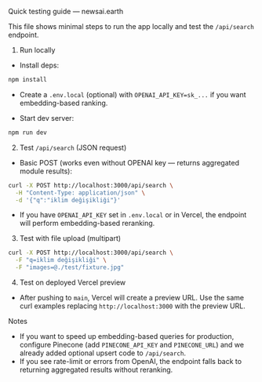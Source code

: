 Quick testing guide — newsai.earth

This file shows minimal steps to run the app locally and test the `/api/search` endpoint.

1) Run locally

- Install deps:

```bash
npm install
```

- Create a `.env.local` (optional) with `OPENAI_API_KEY=sk_...` if you want embedding-based ranking.

- Start dev server:

```bash
npm run dev
```

2) Test `/api/search` (JSON request)

- Basic POST (works even without OPENAI key — returns aggregated module results):

```bash
curl -X POST http://localhost:3000/api/search \
  -H "Content-Type: application/json" \
  -d '{"q":"iklim değişikliği"}'
```

- If you have `OPENAI_API_KEY` set in `.env.local` or in Vercel, the endpoint will perform embedding-based reranking.

3) Test with file upload (multipart)

```bash
curl -X POST http://localhost:3000/api/search \
  -F "q=iklim değişikliği" \
  -F "images=@./test/fixture.jpg"
```

4) Test on deployed Vercel preview

- After pushing to `main`, Vercel will create a preview URL. Use the same curl examples replacing `http://localhost:3000` with the preview URL.

Notes

- If you want to speed up embedding-based queries for production, configure Pinecone (add `PINECONE_API_KEY` and `PINECONE_URL`) and we already added optional upsert code to `/api/search`.
- If you see rate-limit or errors from OpenAI, the endpoint falls back to returning aggregated results without reranking.
